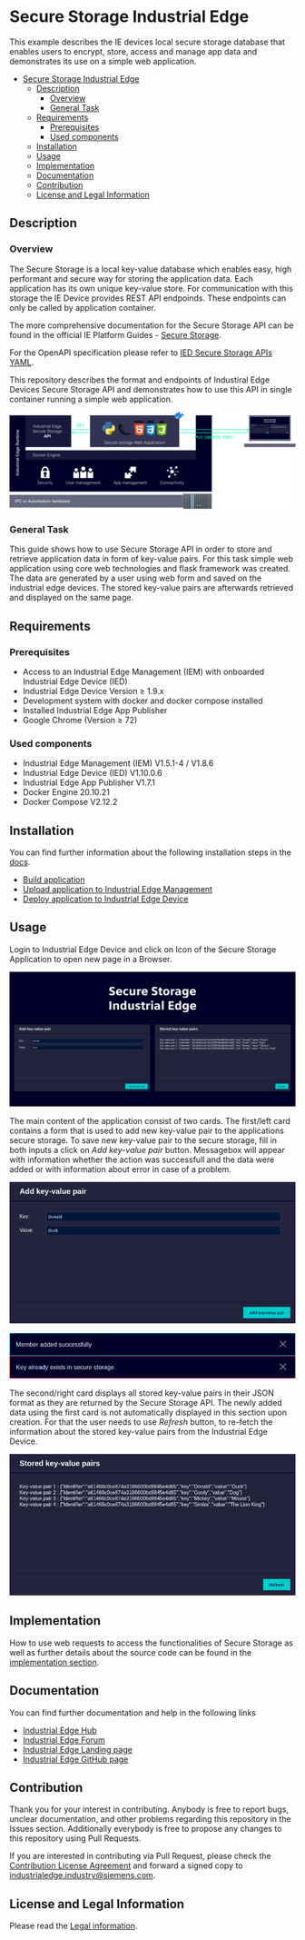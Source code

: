 # Secure Storage Industrial Edge

This example describes the IE devices local secure storage database that enables users to encrypt, store, access and manage app data and demonstrates its use on a simple web application.

- [Secure Storage Industrial Edge](#secure-storage-industrial-edge)
  - [Description](#description)
    - [Overview](#overview)
    - [General Task](#general-task)
  - [Requirements](#requirements)
    - [Prerequisites](#prerequisites)
    - [Used components](#used-components)
  - [Installation](#installation)
  - [Usage](#usage)
  - [Implementation](#implementation)
  - [Documentation](#documentation)
  - [Contribution](#contribution)
  - [License and Legal Information](#license-and-legal-information)

## Description

### Overview

The Secure Storage is a local key-value database which enables easy, high performant and secure way for storing the application data. Each application has its own unique key-value store. For communication with this storage the IE Device provides REST API endpoinds. These endpoints can only be called by application container.

The more comprehensive documentation for the Secure Storage API can be found in the official IE Platform Guides - [Secure Storage](https://docs.eu1.edge.siemens.cloud/developer/platform/guides/APIs/secure-storage.html).

For the OpenAPI specification please refer to [IED Secure Storage APIs YAML](./docs/edgesecurity-1.0.0-openapi.yaml).

This repository describes the format and endpoints of Industiral Edge Devices Secure Storage API and demonstrates how to use this API in single container running a simple web application.

![task](./docs/graphics/secure-storage-app-overview.png)

### General Task

This guide shows how to use Secure Storage API in order to store and retrieve application data in form of key-value pairs. For this task simple web application using core web technologies and flask framework was created. The data are generated by a user using web form and saved on the industrial edge devices. The stored key-value pairs are afterwards retrieved and displayed on the same page.

## Requirements

### Prerequisites

- Access to an Industrial Edge Management (IEM) with onboarded Industrial Edge Device (IED)
- Industrial Edge Device Version &geq; 1.9.x
- Development system with docker and docker compose installed
- Installed Industrial Edge App Publisher
- Google Chrome (Version &geq; 72)

### Used components

- Industrial Edge Management (IEM) V1.5.1-4 / V1.8.6
- Industrial Edge Device (IED) V1.10.0.6
- Industrial Edge App Publisher V1.7.1
- Docker Engine 20.10.21
- Docker Compose V2.12.2

## Installation

You can find further information about the following installation steps in the [docs](./docs).

- [Build application](docs/Installation.md#build-application)
- [Upload application to Industrial Edge Management](docs/Installation.md#upload-secure-storage-app-to-the-industrial-edge-managment)
- [Deploy application to Industrial Edge Device](docs/Installation.md#deploying-of-app)

## Usage

Login to Industrial Edge Device and click on Icon of the Secure Storage Application to open new page in a Browser.

![Secure Storage App Landing Page](docs/graphics/secure-storage-app-page.png)

The main content of the application consist of two cards. The first/left card contains a form that is used to add new key-value pair to the applications secure storage. To save new key-value pair to the secure storage, fill in both inputs a click on _Add key-value pair_ button. Messagebox will appear with information whether the action was successfull and the data were added or with information about error in case of a problem.

![Secure Storage App First Card](docs/graphics/secure-storage-app-card-1.png)

![Secure Storage App Message Box Examples](docs/graphics/secure-storage-app-messagebox-example.png)

The second/right card displays all stored key-value pairs in their JSON format as they are returned by the Secure Storage API. The newly added data using the first card is not automatically displayed in this section upon creation. For that the user needs to use _Refresh_ button, to re-fetch the information about the stored key-value pairs from the Industrial Edge Device.

![Secure Storage App Second Card](docs/graphics/secure-storage-app-card-2.png)

## Implementation

How to use web requests to access the functionalities of Secure Storage as well as further details about the source code can be found in the [implementation section](./docs/Implementation.md).

## Documentation

You can find further documentation and help in the following links

- [Industrial Edge Hub](https://iehub.eu1.edge.siemens.cloud/#/documentation)
- [Industrial Edge Forum](https://www.siemens.com/industrial-edge-forum)
- [Industrial Edge Landing page](https://new.siemens.com/global/en/products/automation/topic-areas/industrial-edge/simatic-edge.html)
- [Industrial Edge GitHub page](https://github.com/industrial-edge)

## Contribution

Thank you for your interest in contributing. Anybody is free to report bugs, unclear documentation, and other problems regarding this repository in the Issues section.
Additionally everybody is free to propose any changes to this repository using Pull Requests.

If you are interested in contributing via Pull Request, please check the [Contribution License Agreement](Siemens_CLA_1.1.pdf) and forward a signed copy to [industrialedge.industry@siemens.com](mailto:industrialedge.industry@siemens.com?subject=CLA%20Agreement%20Industrial-Edge).

## License and Legal Information

Please read the [Legal information](LICENSE.txt).
